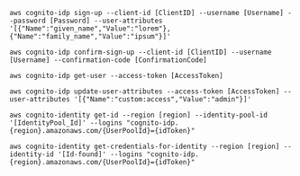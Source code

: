 `aws cognito-idp sign-up --client-id [ClientID] --username [Username] --password [Password] --user-attributes '[{"Name":"given_name","Value":"lorem"},{"Name":"family_name","Value":"ipsum"}]'`

`aws cognito-idp confirm-sign-up --client-id [ClientID] --username [Username] --confirmation-code [ConfirmationCode]`

`aws cognito-idp get-user --access-token [AccessToken]`

`aws cognito-idp update-user-attributes --access-token [AccessToken] --user-attributes '[{"Name":"custom:access","Value":"admin"}]'`

`aws cognito-identity get-id --region [region] --identity-pool-id '[IdentityPool_Id]' --logins "cognito-idp.{region}.amazonaws.com/{UserPoolId}={idToken}"`

`aws cognito-identity get-credentials-for-identity --region [region] --identity-id '[Id-found]' --logins "cognito-idp.{region}.amazonaws.com/{UserPoolId}={idToken}"`
